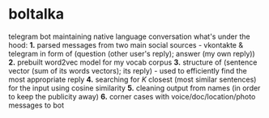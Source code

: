 # boltalka
telegram bot maintaining native language conversation
what's under the hood:
**1.** parsed messages from two main social sources - vkontakte & telegram in form of (question (other user's reply); answer (my own reply))
**2.** prebuilt word2vec model for my vocab corpus
**3.** structure of (sentence vector (sum of its words vectors); its reply) - used to efficiently find the most appropriate reply
**4.** searching for *K* closest (most similar sentences) for the input using cosine similarity
**5.** cleaning output from names (in order to keep the publicity away)
**6.** corner cases with voice/doc/location/photo messages to bot
